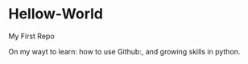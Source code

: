# Hellow-World
My First Repo

On my wayt to learn: how to use Github:, and growing skills in python.
